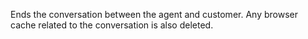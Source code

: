 Ends the conversation between the agent and customer. Any browser cache related to the conversation is also deleted.